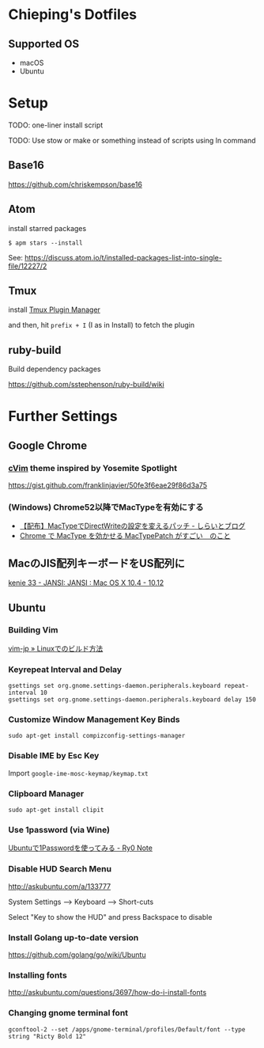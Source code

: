 # Chieping's Dotfiles

## Supported OS

- macOS
- Ubuntu

# Setup

TODO: one-liner install script

TODO: Use stow or make or something instead of scripts using ln command

## Base16

https://github.com/chriskempson/base16

## Atom

install starred packages
```
$ apm stars --install
```

See: https://discuss.atom.io/t/installed-packages-list-into-single-file/12227/2

## Tmux

install [Tmux Plugin Manager](https://github.com/tmux-plugins/tpm)

and then, hit `prefix + I` (I as in Install) to fetch the plugin

## ruby-build

Build dependency packages

https://github.com/sstephenson/ruby-build/wiki

# Further Settings

## Google Chrome

### [cVim](https://github.com/1995eaton/chromium-vim) theme inspired by Yosemite Spotlight

https://gist.github.com/franklinjavier/50fe3f6eae29f86d3a75

### (Windows) Chrome52以降でMacTypeを有効にする

- [【配布】MacTypeでDirectWriteの設定を変えるパッチ - しらいとブログ](http://silight.hatenablog.jp/entry/MacTypePatch)
- [Chrome で MacType を効かせる MacTypePatch がすごい　のこと](http://uwagakisimasuka.blog.fc2.com/blog-entry-4781.html)

## MacのJIS配列キーボードをUS配列に

[kenie 33 - JANSI: JANSI : Mac OS X 10.4 - 10.12](http://kenie33-jansi.blogspot.jp/p/mac-os-x-104-107-jisascii.html)

## Ubuntu

### Building Vim

[vim-jp » Linuxでのビルド方法](http://vim-jp.org/docs/build_linux.html)

### Keyrepeat Interval and Delay

```
gsettings set org.gnome.settings-daemon.peripherals.keyboard repeat-interval 10
gsettings set org.gnome.settings-daemon.peripherals.keyboard delay 150
```

### Customize Window Management Key Binds

```
sudo apt-get install compizconfig-settings-manager
```

### Disable IME by Esc Key

Import `google-ime-mosc-keymap/keymap.txt`

### Clipboard Manager

```
sudo apt-get install clipit
```

### Use 1password (via Wine)

[Ubuntuで1Passwordを使ってみる - Ry0 Note](http://ry0.github.io/blog/2015/04/12/ubuntu-1password/)

### Disable HUD Search Menu

http://askubuntu.com/a/133777

System Settings --> Keyboard --> Short-cuts

Select "Key to show the HUD" and press Backspace to disable

### Install Golang up-to-date version

https://github.com/golang/go/wiki/Ubuntu

### Installing fonts

http://askubuntu.com/questions/3697/how-do-i-install-fonts

### Changing gnome terminal font

```
gconftool-2 --set /apps/gnome-terminal/profiles/Default/font --type string "Ricty Bold 12"
```
